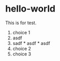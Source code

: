 # hello-world
This is for test.

1.  choice 1
  1.  asdf
  2.  sadf
    * asdf
    * asdf
2.  choice 2
3.  choice 3
